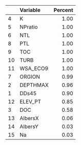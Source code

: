 |   |Variable | Percent|
|:--|:--------|-------:|
|4  |K        |    1.00|
|5  |NPratio  |    1.00|
|6  |NTL      |    1.00|
|8  |PTL      |    1.00|
|9  |TOC      |    1.00|
|10 |TURB     |    1.00|
|11 |WSA_ECO9 |    1.00|
|7  |ORGION   |    0.99|
|2  |DEPTHMAX |    0.96|
|1  |DDs45    |    0.90|
|12 |ELEV_PT  |    0.85|
|3  |DOC      |    0.58|
|13 |AlbersX  |    0.06|
|14 |AlbersY  |    0.03|
|15 |Na       |    0.03|
